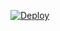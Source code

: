 
[![Deploy](https://www.herokucdn.com/deploy/button.svg)](https://heroku.com/deploy?templete=https://github.com/yourtulloh/drivecoqupload)


